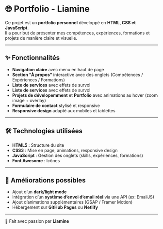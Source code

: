 # 🌐 Portfolio - Liamine

Ce projet est un **portfolio personnel** développé en **HTML, CSS et JavaScript**.  
Il a pour but de présenter mes compétences, expériences, formations et projets de manière claire et visuelle.  

---

## ✨ Fonctionnalités

- **Navigation claire** avec menu en haut de page  
- **Section "À propos"** interactive avec des onglets (Compétences / Expériences / Formations)  
- **Liste de services** avec effets de survol
- **Liste de services** avec effets de survol  
- **Projets de dévelopemment** et **Portfolio** avec animations au hover (zoom image + overlay)  
- **Formulaire de contact** stylisé et responsive  
- **Responsive design** adapté aux mobiles et tablettes  

---

## 🛠️ Technologies utilisées

- **HTML5** : Structure du site  
- **CSS3** : Mise en page, animations, responsive design  
- **JavaScript** : Gestion des onglets (skills, expériences, formations)  
- **Font Awesome** : Icônes  

---

## 📌 Améliorations possibles

- Ajout d’un **dark/light mode**  
- Intégration d’un **système d’envoi d’email réel** via une API (ex: EmailJS)  
- Ajout d’animations supplémentaires (GSAP / Framer Motion)  
- Hébergement sur **GitHub Pages** ou **Netlify**  

---

👑 Fait avec passion par **Liamine**  

